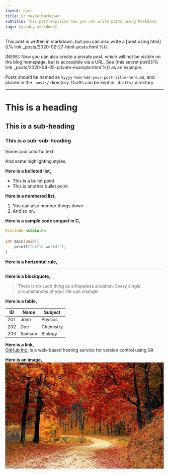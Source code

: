 ```yaml
---
layout: post
title: Or maybe Markdown
subtitle: This post explains how you can write posts using Markdown.
tags: [guide, markdown]
---
```


This post is written in markdown, but you can also write a [post using html]({% link _posts/2020-02-27-html-posts.html %}).

<span class="color-red">[NEW]:</span> Now you can also create a private post, which will not be visible on the blog homepage, but is accessible via a URL. See [this secret post]({% link _posts/2020-04-05-private-example.html %}) as an example.

Posts should be named as `%yyyy-%mm-%dd-your-post-title-here.md`, and placed in the `_posts/` directory. Drafts can be kept in `_drafts/` directory.

-------------

# This is a heading
## This is a sub-heading
### This is a sub-sub-heading

<span class="color-blue">Some</span>
<span class="color-green">cool</span>
<span class="color-orange">colorful</span>
<span class="color-red">text.</span><br>

<span class="highlight-blue">And</span>
<span class="highlight-green">some</span>
<span class="highlight-orange">highlighting</span>
<span class="highlight-red">styles.</span>

**Here is a bulleted list,**
 - This is a bullet point
 - This is another bullet point


**Here is a numbered list,**
1. You can also number things down.
2. And so on.

**Here is a sample code snippet in C,**
```C
#include <stdio.h>

int main(void){
    printf("hello world!");
}
```

**Here is a horizontal rule,**

--------------

**Here is a blockquote,**

> There is no such thing as a hopeless situation. Every single 
> circumstances of your life can change!

**Here is a table,**

ID  | Name   | Subject
----|--------|--------
201 | John   | Physics
202 | Doe    | Chemistry
203 | Samson | Biology

**Here is a link,**<br>
[GitHub Inc.](https://github.com) is a web-based hosting service
for version control using Git

**Here is an image,**<br>
![](../assets/autumn.jpg)
